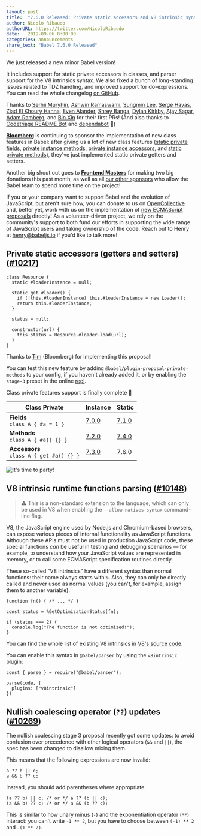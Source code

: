 ```yaml
---
layout: post
title:  "7.6.0 Released: Private static accessors and V8 intrinsic syntax"
author: Nicolò Ribaudo
authorURL: https://twitter.com/NicoloRibaudo
date:   2019-09-06 0:00:00
categories: announcements
share_text: "Babel 7.6.0 Released"
---
```


We just released a new minor Babel version!

It includes support for static private accessors in classes, and parser support for the V8 intrinsics syntax. We also fixed a bunch of long-standing issues related to TDZ handling, and improved support for do-expressions. You can read the whole changelog [on GitHub](https://github.com/babel/babel/releases/tag/v7.6.0).

<!-- truncate -->

Thanks to [Serhii Muryhin](https://github.com/skyiea), [Ashwin Ramaswami](https://github.com/epicfaace), [Sungmin Lee](https://github.com/ifsnow), [Serge Havas](https://github.com/Sinewyk), [Ziad El Khoury Hanna](https://github.com/zaygraveyard), [Even Alander](https://github.com/deificx), [Shrey Banga](https://github.com/banga), [Dylan Kirkby](https://github.com/dsgkirkby), [Ajay Sagar](https://github.com/ajaysagar), [Adam Ramberg](https://github.com/AdamRamberg), and [Bin Xin](https://github.com/rhyzx) for their first PRs! (And also thanks to [Codetriage README Bot](https://github.com/codetriage-readme-bot) and [dependabot](https://help.github.com/en/articles/configuring-automated-security-fixes) 🤖)

[**Bloomberg**](https://github.com/bloomberg) is continuing to sponsor the implementation of new class features in Babel: after giving us a lot of new class features ([static private fields](https://babeljs.io/blog/2018/09/17/7.1.0#private-static-fields-stage-3), [private instance methods](https://babeljs.io/blog/2018/12/03/7.2.0#private-instance-methods-8654-https-githubcom-babel-babel-pull-8654), [private instance accessors](https://babeljs.io/blog/2019/01/21/7.3.0#private-instance-accessors-getters-and-setters-9101-https-githubcom-babel-babel-pull-9101), and [static private methods](https://babeljs.io/blog/2019/03/19/7.4.0#static-private-methods-9446-https-githubcom-babel-babel-pull-9446)), they've just implemented static private getters and setters.

Another big shout out goes to [**Frontend Masters**](https://frontendmasters.com/) for making two big donations this past month, as well as all [our other sponsors](https://opencollective.com/babel#contributors) who allow the Babel team to spend more time on the project!

If you or your company want to support Babel and the evolution of JavaScript, but aren't sure how, you can donate to us on [OpenCollective](https://opencollective.com/babel) and, better yet, work with us on the implementation of [new ECMAScript proposals](https://github.com/babel/proposals) directly! As a volunteer-driven project, we rely on the community's support to both fund our efforts in supporting the wide range of JavaScript users and taking ownership of the code. Reach out to Henry at [henry@babeljs.io](mailto:henry@babeljs.io) if you'd like to talk more!

## Private static accessors (getters and setters) ([#10217](https://github.com/babel/babel/pull/10217))

```javascript=
class Resource {
  static #loaderInstance = null;

  static get #loader() {
    if (!this.#loaderInstance) this.#loaderInstance = new Loader();
    return this.#loaderInstance;
  }

  status = null;
  
  constructor(url) {
    this.status = Resource.#loader.load(url);
  }
}
```

Thanks to [Tim](https://github.com/tim-mc) (Bloomberg) for implementing this proposal!

You can test this new feature by adding `@babel/plugin-proposal-private-methods` to your config, if you haven't already added it, or by enabling the `stage-3` preset in the online [repl](https://babeljs.io/repl/build/main#?presets=stage-3).

Class private features support is finally complete 🎉

<div style={{margin: "auto",width: "fit-content"}}>

| Class Private  | **Instance** | **Static** |
|----------------|--------------|------------|
| **Fields** <br/> `class A { #a = 1 }`    | [7.0.0](https://babeljs.io/blog/2018/08/27/7.0.0#tc39-proposals-https-githubcom-tc39-proposals-support) | [7.1.0](https://babeljs.io/blog/2018/09/17/7.1.0#private-static-fields-stage-3) | 
| **Methods** <br/> `class A { #a() {} }`   | [7.2.0](https://babeljs.io/blog/2018/12/03/7.2.0#private-instance-methods-8654-https-githubcom-babel-babel-pull-8654) | [7.4.0](https://babeljs.io/blog/2019/03/19/7.4.0#static-private-methods-9446-https-githubcom-babel-babel-pull-9446) |
| **Accessors** <br/> `class A { get #a() {} }` | [7.3.0](https://babeljs.io/blog/2019/01/21/7.3.0#private-instance-accessors-getters-and-setters-9101-https-githubcom-babel-babel-pull-9101) | 7.6.0 |

</div>

<div style={{margin: "auto",width: "fit-content"}}>

![It's time to party!](https://media.giphy.com/media/3KC2jD2QcBOSc/source.gif)

</div>

## V8 intrinsic runtime functions parsing ([#10148](https://github.com/babel/babel/pull/10148))

> ⚠️ This is a non-standard extension to the language, which can only be used in V8 when enabling the `--allow-natives-syntax` command-line flag.

V8, the JavaScript engine used by Node.js and Chromium-based browsers, can expose various pieces of internal functionality as JavaScript functions. Although these APIs must not be used in production JavaScript code, these special functions _can_ be useful in testing and debugging scenarios — for example, to understand how your JavaScript values are represented in memory, or to call some ECMAScript specification routines directly.

These so-called “V8 intrinsics” have a different syntax than normal functions: their name always starts with `%`. Also, they can only be directly called and never used as normal values (you can't, for example, assign them to another variable).

```javascript=
function fn() { /* ... */ }

const status = %GetOptimizationStatus(fn);

if (status === 2) {
  console.log("The function is not optimized!");
}
```

You can find the whole list of existing V8 intrinsics in [V8's source code](https://github.com/v8/v8/blob/master/src/runtime/runtime.h).

You can enable this syntax in `@babel/parser` by using the `v8intrinsic` plugin:

```javascript=
const { parse } = require("@babel/parser");

parse(code, {
  plugins: ["v8intrinsic"]
})
```

## Nullish coalescing operator (`??`) updates ([#10269](https://github.com/babel/babel/pull/10269))

The nullish coalescing stage 3 proposal recently got some updates: to avoid confusion over precedence with other logical operators (`&&` and `||`), the spec has been changed to disallow mixing them.

This means that the following expressions are now invalid:

```javascript=
a ?? b || c;
a && b ?? c;
```

Instead, you should add parentheses where appropriate:

```javascript=
(a ?? b) || c; /* or */ a ?? (b || c);
(a && b) ?? c; /* or */ a && (b ?? c);
```

This is similar to how unary minus (`-`) and the exponentiation operator (`**`) interact: you can't write `-1 ** 2`, but you have to choose between `(-1) ** 2` and `-(1 ** 2)`.
